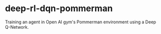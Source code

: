 # deep-rl-dqn-pommerman
Training an agent in Open AI gym's Pommerman environment using a Deep Q-Network.
